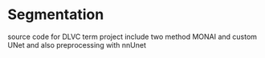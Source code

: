 # Segmentation
source code for DLVC term project include two method MONAI and custom UNet and also preprocessing with nnUnet
